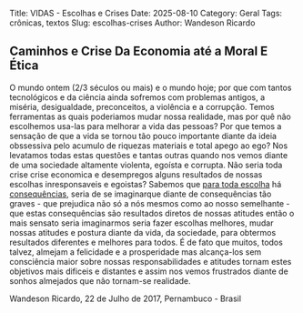 Title: VIDAS - Escolhas e Crises
Date: 2025-08-10
Category: Geral
Tags: crônicas, textos
Slug: escolhas-crises
Author: Wandeson Ricardo


## Caminhos e Crise Da Economia até a Moral E Ética


O mundo ontem (2/3 séculos ou mais) e o mundo hoje; por que com tantos
tecnológicos e da ciência ainda sofremos com problemas antigos, a miséria, desigualdade, preconceitos, a violência e a corrupção.
Temos ferramentas as quais poderiamos mudar nossa realidade, mas por quê não
escolhemos usa-las para melhorar a vida das pessoas? Por que temos a sensação
de que a vida se tornou tão pouco importante diante da ideia obssessiva
 pelo acumulo de riquezas materiais e total apego ao ego?
Nos levatamos todas estas questões e tantas outras quando nos vemos diante
de uma sociedade altamente violenta, egoísta e corrupta. Não seria toda
crise crise economica e desempregos alguns resultados de nossas escolhas
inresponsaveis e egoistas?
Sabemos que <u>para toda escolha</u> há <u>consequências</u>, seria de 
se imaginarque diante de consequências tão graves - que prejudica
não só a nós mesmos como ao nosso semelhante - que estas 
consequências são resultados diretos de nossas atitudes então
 o mais sensato seria imaginarmos seria fazer escolhas 
melhores, mudar nossas atitudes e postura diante da vida, da 
sociedade, para obtermos resultados diferentes e melhores para todos.
É de fato que muitos, todos talvez, almejam a felicidade e a prosperidade 
mas alcança-los sem consciência maior sobre nossas responsabilidades e
atitudes tornam estes objetivos mais dificeis e distantes e assim
nos vemos frustrados diante de sonhos almejados que não tornam-se realidade.


Wandeson Ricardo, 22 de Julho de 2017, Pernambuco - Brasil
